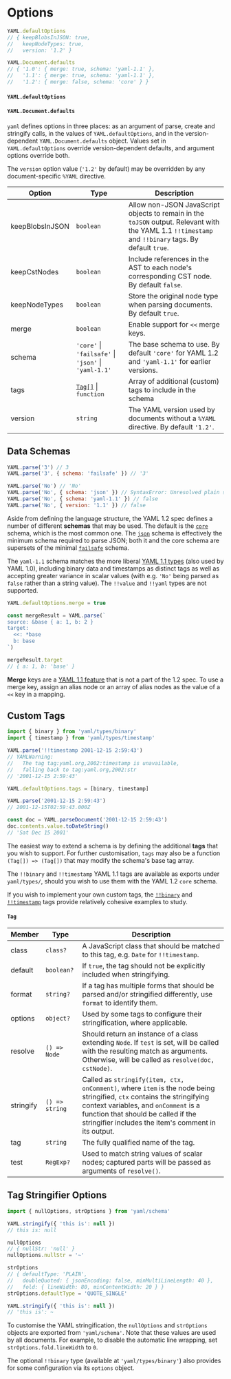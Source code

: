 # Options

```js
YAML.defaultOptions
// { keepBlobsInJSON: true,
//   keepNodeTypes: true,
//   version: '1.2' }

YAML.Document.defaults
// { '1.0': { merge: true, schema: 'yaml-1.1' },
//   '1.1': { merge: true, schema: 'yaml-1.1' },
//   '1.2': { merge: false, schema: 'core' } }
```

#### `YAML.defaultOptions`

#### `YAML.Document.defaults`

`yaml` defines options in three places: as an argument of parse, create and stringify calls, in the values of `YAML.defaultOptions`, and in the version-dependent `YAML.Document.defaults` object. Values set in `YAML.defaultOptions` override version-dependent defaults, and argument options override both.

The `version` option value (`'1.2'` by default) may be overridden by any document-specific `%YAML` directive.

| Option          | Type                                                             | Description                                                                                                                                          |
| --------------- | ---------------------------------------------------------------- | ---------------------------------------------------------------------------------------------------------------------------------------------------- |
| keepBlobsInJSON | `boolean`                                                        | Allow non-JSON JavaScript objects to remain in the `toJSON` output. Relevant with the YAML 1.1 `!!timestamp` and `!!binary` tags. By default `true`. |
| keepCstNodes    | `boolean`                                                        | Include references in the AST to each node's corresponding CST node. By default `false`.                                                             |
| keepNodeTypes   | `boolean`                                                        | Store the original node type when parsing documents. By default `true`.                                                                              |
| merge           | `boolean`                                                        | Enable support for `<<` merge keys.                                                                                                                  |
| schema          | `'core'` &vert; `'failsafe'` &vert; `'json'` &vert; `'yaml-1.1'` | The base schema to use. By default `'core'` for YAML 1.2 and `'yaml-1.1'` for earlier versions.                                                      |
| tags            | [`Tag[]`](#tag) &vert; `function`                                | Array of additional (custom) tags to include in the schema                                                                                           |
| version         | `string`                                                         | The YAML version used by documents without a `%YAML` directive. By default `'1.2'`.                                                                  |

## Data Schemas

```js
YAML.parse('3') // 3
YAML.parse('3', { schema: 'failsafe' }) // '3'

YAML.parse('No') // 'No'
YAML.parse('No', { schema: 'json' }) // SyntaxError: Unresolved plain scalar "No"
YAML.parse('No', { schema: 'yaml-1.1' }) // false
YAML.parse('No', { version: '1.1' }) // false
```

Aside from defining the language structure, the YAML 1.2 spec defines a number of different **schemas** that may be used. The default is the [`core`](http://yaml.org/spec/1.2/spec.html#id2804923) schema, which is the most common one. The [`json`](http://yaml.org/spec/1.2/spec.html#id2803231) schema is effectively the minimum schema required to parse JSON; both it and the core schema are supersets of the minimal [`failsafe`](http://yaml.org/spec/1.2/spec.html#id2802346) schema.

The `yaml-1.1` schema matches the more liberal [YAML 1.1 types](http://yaml.org/type/) (also used by YAML 1.0), including binary data and timestamps as distinct tags as well as accepting greater variance in scalar values (with e.g. `'No'` being parsed as `false` rather than a string value). The `!!value` and `!!yaml` types are not supported.

```js
YAML.defaultOptions.merge = true

const mergeResult = YAML.parse(`
source: &base { a: 1, b: 2 }
target:
  <<: *base
  b: base
`)

mergeResult.target
// { a: 1, b: 'base' }
```

**Merge** keys are a [YAML 1.1 feature](http://yaml.org/type/merge.html) that is not a part of the 1.2 spec. To use a merge key, assign an alias node or an array of alias nodes as the value of a `<<` key in a mapping.

## Custom Tags

```js
import { binary } from 'yaml/types/binary'
import { timestamp } from 'yaml/types/timestamp'

YAML.parse('!!timestamp 2001-12-15 2:59:43')
// YAMLWarning:
//   The tag tag:yaml.org,2002:timestamp is unavailable,
//   falling back to tag:yaml.org,2002:str
// '2001-12-15 2:59:43'

YAML.defaultOptions.tags = [binary, timestamp]

YAML.parse('2001-12-15 2:59:43')
// 2001-12-15T02:59:43.000Z

const doc = YAML.parseDocument('2001-12-15 2:59:43')
doc.contents.value.toDateString()
// 'Sat Dec 15 2001'
```

The easiest way to extend a schema is by defining the additional **tags** that you wish to support. For further customisation, `tags` may also be a function `(Tag[]) => (Tag[])` that may modify the schema's base tag array.

The `!!binary` and `!!timestamp` YAML 1.1 tags are available as exports under `yaml/types/`, should you wish to use them with the YAML 1.2 `core` schema.

If you wish to implement your own custom tags, the [`!!binary`](https://github.com/eemeli/yaml/blob/master/src/schema/_binary.js) and [`!!timestamp`](https://github.com/eemeli/yaml/blob/master/src/schema/_timestamp.js) tags provide relatively cohesive examples to study.

<h4 id="tag" style="clear:both"><code>Tag</code></h4>

| Member    | Type           | Description                                                                                                                                                                                                                                                   |
| --------- | -------------- | ------------------------------------------------------------------------------------------------------------------------------------------------------------------------------------------------------------------------------------------------------------- |
| class     | `class?`       | A JavaScript class that should be matched to this tag, e.g. `Date` for `!!timestamp`.                                                                                                                                                                         |
| default   | `boolean?`     | If `true`, the tag should not be explicitly included when stringifying.                                                                                                                                                                                       |
| format    | `string?`      | If a tag has multiple forms that should be parsed and/or stringified differently, use `format` to identify them.                                                                                                                                              |
| options   | `object?`      | Used by some tags to configure their stringification, where applicable.                                                                                                                                                                                       |
| resolve   | `() => Node`   | Should return an instance of a class extending `Node`. If `test` is set, will be called with the resulting match as arguments. Otherwise, will be called as `resolve(doc, cstNode)`.                                                                          |
| stringify | `() => string` | Called as `stringify(item, ctx, onComment)`, where `item` is the node being stringified, `ctx` contains the stringifying context variables, and `onComment` is a function that should be called if the stringifier includes the item's comment in its output. |
| tag       | `string`       | The fully qualified name of the tag.                                                                                                                                                                                                                          |
| test      | `RegExp?`      | Used to match string values of scalar nodes; captured parts will be passed as arguments of `resolve()`.                                                                                                                                                       |

## Tag Stringifier Options

```js
import { nullOptions, strOptions } from 'yaml/schema'

YAML.stringify({ 'this is': null })
// this is: null

nullOptions
// { nullStr: 'null' }
nullOptions.nullStr = '~'

strOptions
// { defaultType: 'PLAIN',
//   doubleQuoted: { jsonEncoding: false, minMultiLineLength: 40 },
//   fold: { lineWidth: 80, minContentWidth: 20 } }
strOptions.defaultType = 'QUOTE_SINGLE'

YAML.stringify({ 'this is': null })
// 'this is': ~
```

To customise the YAML stringification, the `nullOptions` and `strOptions` objects are exported from `'yaml/schema'`. Note that these values are used by all documents. For example, to disable the automatic line wrapping, set `strOptions.fold.lineWidth` to `0`.

The optional `!!binary` type (available at `'yaml/types/binary'`) also provides for some configuration via its `options` object.
